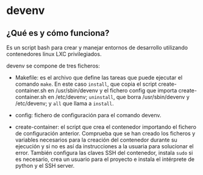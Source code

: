 # devenv
## ¿Qué es y cómo funciona?
Es un script bash para crear y manejar entornos de desarrollo utilizando contenedores linux LXC privilegiados.

devenv se compone de tres ficheros:
* Makefile: es el archivo que define las tareas que puede ejecutar el comando `make`. En este caso `install`, que copia el script create-container.sh en /usr/sbin/devenv y el fichero config que importa create-container.sh en /etc/devenv; `uninstall`, que borra /usr/sbin/devenv y /etc/devenv; y `all` que llama a `install`.

* config: fichero de configuración para el comando devenv.

* create-container: el script que crea el contenedor importando el fichero de configuración anterior. Comprueba que se han creado los ficheros y variables necesarios para la creación del contenedor durante su ejecución y si no es así da instrucciones a la usuaria para solucionar el error. También configura las claves SSH del contenedor, instala `sudo` si es necesario, crea un usuario para el proyecto e instala el intérprete de python y el SSH server.


